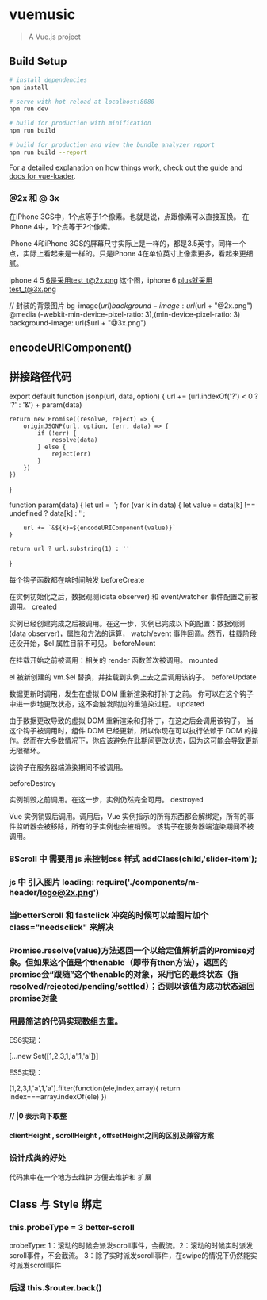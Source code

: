 # vuemusic

> A Vue.js project

## Build Setup

``` bash
# install dependencies
npm install

# serve with hot reload at localhost:8080
npm run dev

# build for production with minification
npm run build

# build for production and view the bundle analyzer report
npm run build --report
```

For a detailed explanation on how things work, check out the [guide](http://vuejs-templates.github.io/webpack/) and [docs for vue-loader](http://vuejs.github.io/vue-loader).



###  @2x 和 @ 3x   

在iPhone 3GS中，1个点等于1个像素。也就是说，点跟像素可以直接互换。
在iPhone 4中，1个点等于2个像素。

iPhone 4和iPhone 3GS的屏幕尺寸实际上是一样的，都是3.5英寸。同样一个点，实际上看起来是一样的。只是iPhone 4在单位英寸上像素更多，看起来更细腻。

iphone 4  5  6是采用test_t@2x.png 这个图，iphone 6 plus就采用test_t@3x.png

// 封装的背景图片
bg-image($url)
  background-image: url($url + "@2x.png")
  @media (-webkit-min-device-pixel-ratio: 3),(min-device-pixel-ratio: 3)
    background-image: url($url + "@3x.png")


## encodeURIComponent()  


##  拼接路径代码

export default function jsonp(url, data, option) {
    url += (url.indexOf('?') < 0 ? '?' : '&') + param(data)

    return new Promise((resolve, reject) => {
        originJSONP(url, option, (err, data) => {
            if (!err) {
                resolve(data)
            } else {
                reject(err)
            }
        })
    })
}



function param(data) {
    let url = '';
    for (var k in data) {
        let value = data[k] !== undefined ? data[k] : '';

        url += `&${k}=${encodeURIComponent(value)}`
    }

    return url ? url.substring(1) : ''
}  


每个钩子函数都在啥时间触发
beforeCreate

在实例初始化之后，数据观测(data observer) 和 event/watcher 事件配置之前被调用。
created

实例已经创建完成之后被调用。在这一步，实例已完成以下的配置：数据观测(data observer)，属性和方法的运算， watch/event 事件回调。然而，挂载阶段还没开始，$el 属性目前不可见。
beforeMount

在挂载开始之前被调用：相关的 render 函数首次被调用。
mounted

el 被新创建的 vm.$el 替换，并挂载到实例上去之后调用该钩子。
beforeUpdate

数据更新时调用，发生在虚拟 DOM 重新渲染和打补丁之前。 你可以在这个钩子中进一步地更改状态，这不会触发附加的重渲染过程。
updated

由于数据更改导致的虚拟 DOM 重新渲染和打补丁，在这之后会调用该钩子。
当这个钩子被调用时，组件 DOM 已经更新，所以你现在可以执行依赖于 DOM 的操作。然而在大多数情况下，你应该避免在此期间更改状态，因为这可能会导致更新无限循环。

该钩子在服务器端渲染期间不被调用。

beforeDestroy

实例销毁之前调用。在这一步，实例仍然完全可用。
destroyed

 Vue 实例销毁后调用。调用后，Vue 实例指示的所有东西都会解绑定，所有的事件监听器会被移除，所有的子实例也会被销毁。 该钩子在服务器端渲染期间不被调用。


###  BScroll  中 需要用  js  来控制css  样式    addClass(child,'slider-item');



###  js  中 引入图片    loading: require('./components/m-header/logo@2x.png')


###  当betterScroll  和 fastclick  冲突的时候可以给图片加个 class="needsclick"  来解决

### Promise.resolve(value)方法返回一个以给定值解析后的Promise对象。但如果这个值是个thenable（即带有then方法），返回的promise会“跟随”这个thenable的对象，采用它的最终状态（指resolved/rejected/pending/settled）；否则以该值为成功状态返回promise对象

### 用最简洁的代码实现数组去重。

ES6实现：

[...new Set([1,2,3,1,'a',1,'a'])]

ES5实现：

[1,2,3,1,'a',1,'a'].filter(function(ele,index,array){
    return index===array.indexOf(ele)
})


####               //  |0 表示向下取整


####  clientHeight , scrollHeight , offsetHeight之间的区别及兼容方案


### 设计成类的好处
代码集中在一个地方去维护    方便去维护和 扩展




##  Class 与 Style 绑定


###  this.probeType = 3  better-scroll

probeType: 1：滚动的时候会派发scroll事件，会截流。2：滚动的时候实时派发scroll事件，不会截流。 3：除了实时派发scroll事件，在swipe的情况下仍然能实时派发scroll事件


###  后退  this.$router.back()


